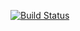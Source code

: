 [![Build Status](https://drone.our.buildo.io/api/badges/buildo/state/status.svg)](https://drone.our.buildo.io/buildo/state)